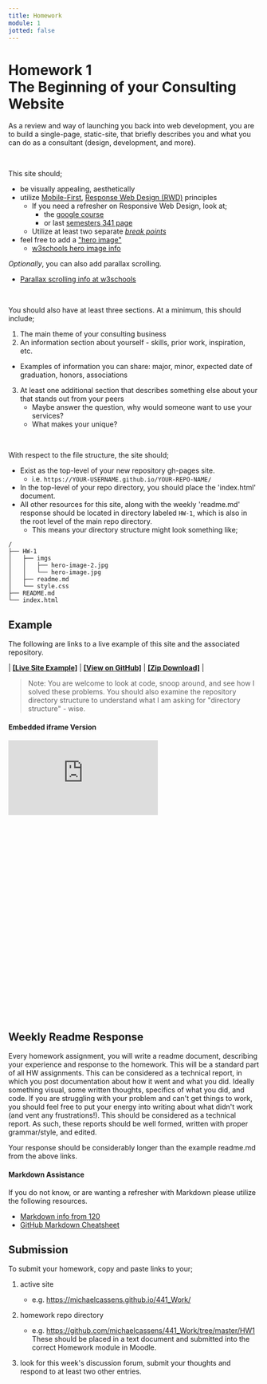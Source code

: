 ```yaml
---
title: Homework
module: 1
jotted: false
---
```


# Homework 1<br/>The Beginning of your Consulting Website

As a review and way of launching you back into web development, you are to build a single-page, static-site, that briefly describes you and what you can do as a consultant (design, development, and more).

<br />


This site should;

- be visually appealing, aesthetically
- utilize [Mobile-First](https://medium.com/@Vincentxia77/what-is-mobile-first-design-why-its-important-how-to-make-it-7d3cf2e29d00), [Response Web Design (RWD)](https://www.w3schools.com/html/html_responsive.asp) principles
    - If you need a refresher on Responsive Web Design, look at;
        - the [google course](https://developers.google.com/web/fundamentals/design-and-ui/responsive/)
        - or last [semesters 341 page](https://media-ed-online.github.io/intro-web-dev-2017/modules/topic-10/overview/)
    - Utilize at least two separate [_break points_](https://responsivedesign.is/strategy/page-layout/defining-breakpoints/)
- feel free to add a ["hero image"](https://envato.com/blog/exploring-hero-image-trend-web-design/)
    - [w3schools hero image info](https://www.w3schools.com/howto/howto_css_hero_image.asp)

_Optionally_, you can also add parallax scrolling.

- [Parallax scrolling info at w3schools](https://www.w3schools.com/howto/howto_css_parallax.asp)


<br />


You should also have at least three sections. At a minimum, this should include;

1. The main theme of your consulting business
2. An information section about yourself - skills, prior work, inspiration, etc.
- Examples of information you can share: major, minor, expected date of graduation, honors, associations 
3. At least one additional section that describes something else about your that stands out from your peers
    - Maybe answer the question, why would someone want to use your services?
    - What makes your unique?

<br />


With respect to the file structure, the site should;

- Exist as the top-level of your new repository gh-pages site.
    - i.e. `https://YOUR-USERNAME.github.io/YOUR-REPO-NAME/`
- In the top-level of your repo directory, you should place the 'index.html' document.
- All other resources for this site, along with the weekly 'readme.md' response should be located in directory labeled `HW-1`, which is also in the root level of the main repo directory.
    - This means your directory structure might look something like;

```
/
├── HW-1
│   ├── imgs
│   │   ├── hero-image-2.jpg
│   │   └── hero-image.jpg
│   ├── readme.md
│   └── style.css
├── README.md
└── index.html
```


## Example

The following are links to a live example of this site and the associated repository.


| [**[Live Site Example]**](https://michaelcassens.github.io/441_Work/) | [**[View on GitHub]**](https://github.com/michaelcassens/441_Work) | [**[Zip Download]**](https://github.com/michaelcassens/441_Work/tree/master/HW1/HW-1.zip) |


> Note: You are welcome to look at code, snoop around, and see how I solved these problems. You should also examine the repository directory structure to understand what I am asking for "directory structure" - wise.

#### Embedded iframe Version

<div class="displayed_code_example">
    <div class="embed-responsive" style="padding-bottom:80%"><iframe class="embed-responsive-item" src="https://michaelcassens.github.io/441_Work/" frameborder="0" allowfullscreen></iframe></div>
</div>


## Weekly Readme Response

Every homework assignment, you will write a readme document, describing your experience and response to the homework. This will be a standard part of all HW assignments. This can be considered as a technical report, in which you post documentation about how it went and what you did. Ideally something visual, some written thoughts, specifics of what you did, and code. If you are struggling with your problem and can't get things to work, you should feel free to put your energy into writing about what didn't work (and vent any frustrations!). This should be considered as a technical report. As such, these reports should be well formed, written with proper grammar/style, and edited.

Your response should be considerably longer than the example readme.md from the above links.

#### Markdown Assistance

If you do not know, or are wanting a refresher with Markdown please utilize the following resources.

- [Markdown info from 120](https://montana-media-arts.github.io/creative-coding-1/modules/week-2/markup/)
- [GitHub Markdown Cheatsheet](https://github.com/adam-p/markdown-here/wiki/Markdown-Cheatsheet)


## Submission

To submit your homework, copy and paste links to your;

1. active site
    - e.g. https://michaelcassens.github.io/441_Work/
2. homework repo directory
    - e.g. https://github.com/michaelcassens/441_Work/tree/master/HW1
These should be placed in a text document and submitted into the correct Homework module in Moodle.

3. look for this week's discussion forum, submit your thoughts and respond to at least two other entries.

